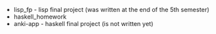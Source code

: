 - lisp\_fp - lisp final project (was written at the end of the 5th semester)
- haskell\_homework
- anki-app - haskell final project (is not written yet)
